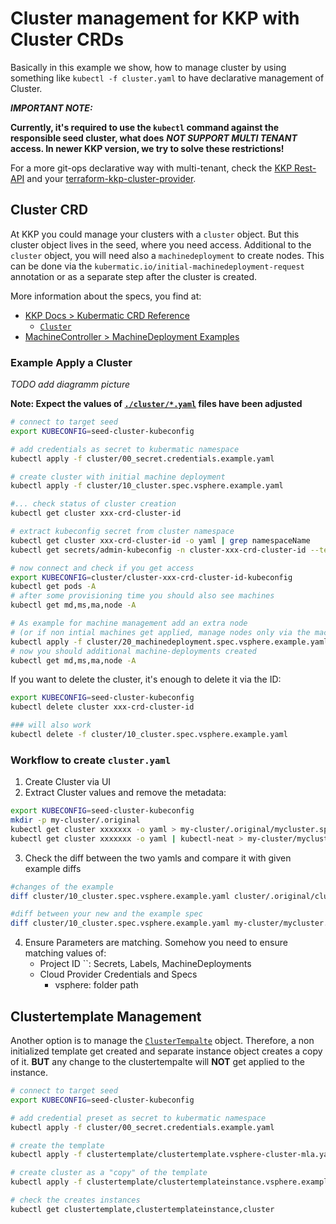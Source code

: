 # Cluster management for KKP with Cluster CRDs

Basically in this example we show, how to manage cluster by using something like `kubectl -f cluster.yaml` to have declarative management of Cluster.

***IMPORTANT NOTE:***

**Currently, it's required to use the `kubectl` command against the responsible seed cluster, what does** ***NOT SUPPORT MULTI TENANT*** **access. In newer KKP version, we try to solve these restrictions!**

For a more git-ops declarative way with multi-tenant, check the [KKP Rest-API](https://docs.kubermatic.com/kubermatic/main/references/rest-api-reference/) and your [terraform-kkp-cluster-provider](../terraform-kkp-cluster-provider/README.md).

## Cluster CRD
At KKP you could manage your clusters with a `cluster` object. But this cluster object lives in the seed, where you need access. Additional to the `cluster` object, you will need also a `machinedeployment` to create nodes. This can be done via the `kubermatic.io/initial-machinedeployment-request` annotation or as a separate step after the cluster is created.

More information about the specs, you find at:
* [KKP Docs > Kubermatic CRD Reference](https://docs.kubermatic.com/kubermatic/main/references/crds/)
  * [`Cluster`](https://docs.kubermatic.com/kubermatic/main/references/crds/#cluster)
* [MachineController > MachineDeployment Examples](https://github.com/kubermatic/machine-controller/tree/main/examples)

### Example Apply a Cluster

*TODO add diagramm picture*

**Note: Expect the values of [`./cluster/*.yaml`](./cluster) files have been adjusted**
```bash
# connect to target seed
export KUBECONFIG=seed-cluster-kubeconfig

# add credentials as secret to kubermatic namespace
kubectl apply -f cluster/00_secret.credentials.example.yaml

# create cluster with initial machine deployment
kubectl apply -f cluster/10_cluster.spec.vsphere.example.yaml

#... check status of cluster creation
kubectl get cluster xxx-crd-cluster-id

# extract kubeconfig secret from cluster namespace
kubectl get cluster xxx-crd-cluster-id -o yaml | grep namespaceName
kubectl get secrets/admin-kubeconfig -n cluster-xxx-crd-cluster-id --template={{.data.kubeconfig}} | base64 -d > cluster/cluster-xxx-crd-cluster-id-kubeconfig

# now connect and check if you get access
export KUBECONFIG=cluster/cluster-xxx-crd-cluster-id-kubeconfig
kubectl get pods -A
# after some provisioning time you should also see machines
kubectl get md,ms,ma,node -A

# As example for machine management add an extra node 
# (or if non intial machines get applied, manage nodes only via the machinedeployment.yaml, and remove the 'kubermatic.io/initial-machinedeployment-request' annotation)
kubectl apply -f cluster/20_machinedeployment.spec.vsphere.example.yaml 
# now you should additional machine-deployments created
kubectl get md,ms,ma,node -A
```
If you want to delete the cluster, it's enough to delete it via the ID:
```bash
export KUBECONFIG=seed-cluster-kubeconfig
kubectl delete cluster xxx-crd-cluster-id

### will also work
kubectl delete -f cluster/10_cluster.spec.vsphere.example.yaml
```

### Workflow to create `cluster.yaml`
1. Create Cluster via UI
2. Extract Cluster values and remove the metadata:
```bash
export KUBECONFIG=seed-cluster-kubeconfig
mkdir -p my-cluster/.original
kubectl get cluster xxxxxxx -o yaml > my-cluster/.original/mycluster.spec.original.yaml
kubectl get cluster xxxxxxx -o yaml | kubectl-neat > my-cluster/mycluster.spec.yaml
```
3. Check the diff between the two yamls and compare it with given example diffs
```bash
#changes of the example
diff cluster/10_cluster.spec.vsphere.example.yaml cluster/.original/cluster.spec.original.yaml

#diff between your new and the example spec
diff cluster/10_cluster.spec.vsphere.example.yaml my-cluster/mycluster.spec.yaml 
```
4. Ensure Parameters are matching. Somehow you need to ensure matching values of:
   * Project ID ``: Secrets, Labels, MachineDeployments
   * Cloud Provider Credentials and Specs
     * vsphere: folder path


## Clustertemplate Management

Another option is to manage the [`ClusterTempalte`](https://docs.kubermatic.com/kubermatic/v2.23/references/crds/#clustertemplate) object. Therefore, a non initialized template get created and separate instance object creates a copy of it. **BUT** any change to the clustertempalte will **NOT** get applied to the instance.
```bash
# connect to target seed
export KUBECONFIG=seed-cluster-kubeconfig

# add credential preset as secret to kubermatic namespace
kubectl apply -f cluster/00_secret.credentials.example.yaml

# create the template
kubectl apply -f clustertemplate/clustertemplate.vsphere-cluster-mla.yaml 

# create cluster as a "copy" of the template
kubectl apply -f clustertemplate/clustertemplateinstance.vsphere.example.yaml 

# check the creates instances
kubectl get clustertemplate,clustertemplateinstance,cluster
```
